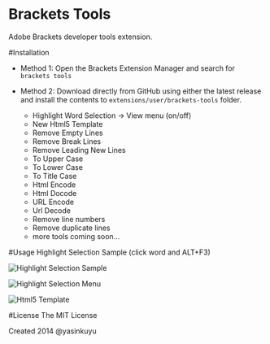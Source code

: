 Brackets Tools
==============
Adobe Brackets developer tools extension.

#Installation
* Method 1: Open the Brackets Extension Manager and search for `brackets tools`
* Method 2: Download directly from GitHub using either the latest release and install the contents to `extensions/user/brackets-tools` folder.
	
	- Highlight Word Selection -> View menu (on/off)
	- New Html5 Template 
	- Remove Empty Lines
	- Remove Break Lines
	- Remove Leading New Lines
	- To Upper Case
	- To Lower Case
	- To Title Case
	- Html Encode
	- Html Docode
	- URL Encode
	- Url Decode
	- Remove line numbers
	- Remove duplicate lines
	- more tools coming soon...

#Usage
Highlight Selection Sample (click word and ALT+F3)

![Highlight Selection Sample](http://i58.tinypic.com/2hz1i87.gif)

![Highlight Selection Menu](http://i61.tinypic.com/243f6lh.png)

![Html5 Template](http://i62.tinypic.com/fao7du.png)

#License
The MIT License

Created 2014 @yasinkuyu

